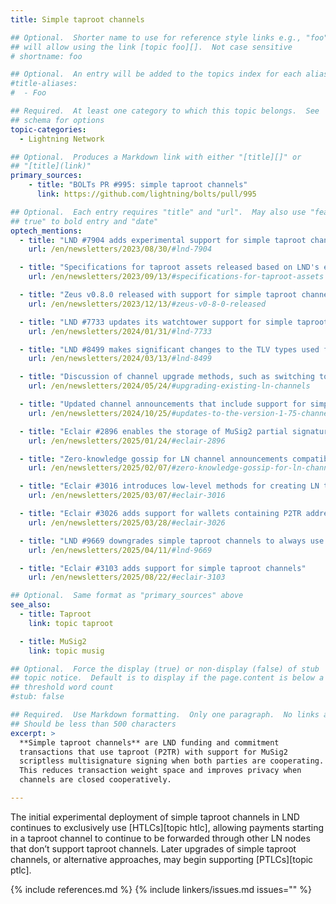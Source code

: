 ```yaml
---
title: Simple taproot channels

## Optional.  Shorter name to use for reference style links e.g., "foo"
## will allow using the link [topic foo][].  Not case sensitive
# shortname: foo

## Optional.  An entry will be added to the topics index for each alias
#title-aliases:
#  - Foo

## Required.  At least one category to which this topic belongs.  See
## schema for options
topic-categories:
  - Lightning Network

## Optional.  Produces a Markdown link with either "[title][]" or
## "[title](link)"
primary_sources:
    - title: "BOLTs PR #995: simple taproot channels"
      link: https://github.com/lightning/bolts/pull/995

## Optional.  Each entry requires "title" and "url".  May also use "feature:
## true" to bold entry and "date"
optech_mentions:
  - title: "LND #7904 adds experimental support for simple taproot channels"
    url: /en/newsletters/2023/08/30/#lnd-7904

  - title: "Specifications for taproot assets released based on LND's experimental simple taproot channels"
    url: /en/newsletters/2023/09/13/#specifications-for-taproot-assets

  - title: "Zeus v0.8.0 released with support for simple taproot channels"
    url: /en/newsletters/2023/12/13/#zeus-v0-8-0-released

  - title: "LND #7733 updates its watchtower support for simple taproot channels"
    url: /en/newsletters/2024/01/31/#lnd-7733

  - title: "LND #8499 makes significant changes to the TLV types used for simple taproot channels"
    url: /en/newsletters/2024/03/13/#lnd-8499

  - title: "Discussion of channel upgrade methods, such as switching to simple taproot channels"
    url: /en/newsletters/2024/05/24/#upgrading-existing-ln-channels

  - title: "Updated channel announcements that include support for simple taproot channels"
    url: /en/newsletters/2024/10/25/#updates-to-the-version-1-75-channel-announcements-proposal

  - title: "Eclair #2896 enables the storage of MuSig2 partial signatures for simple taproot channels"
    url: /en/newsletters/2025/01/24/#eclair-2896

  - title: "Zero-knowledge gossip for LN channel announcements compatible with MuSig2 simple taproot channels"
    url: /en/newsletters/2025/02/07/#zero-knowledge-gossip-for-ln-channel-announcements

  - title: "Eclair #3016 introduces low-level methods for creating LN transactions in simple taproot channels"
    url: /en/newsletters/2025/03/07/#eclair-3016

  - title: "Eclair #3026 adds support for wallets containing P2TR addresses in preparation for taproot channels"
    url: /en/newsletters/2025/03/28/#eclair-3026

  - title: "LND #9669 downgrades simple taproot channels to always use the legacy cooperative close flow"
    url: /en/newsletters/2025/04/11/#lnd-9669

  - title: "Eclair #3103 adds support for simple taproot channels"
    url: /en/newsletters/2025/08/22/#eclair-3103

## Optional.  Same format as "primary_sources" above
see_also:
  - title: Taproot
    link: topic taproot

  - title: MuSig2
    link: topic musig

## Optional.  Force the display (true) or non-display (false) of stub
## topic notice.  Default is to display if the page.content is below a
## threshold word count
#stub: false

## Required.  Use Markdown formatting.  Only one paragraph.  No links allowed.
## Should be less than 500 characters
excerpt: >
  **Simple taproot channels** are LND funding and commitment
  transactions that use taproot (P2TR) with support for MuSig2
  scriptless multisignature signing when both parties are cooperating.
  This reduces transaction weight space and improves privacy when
  channels are closed cooperatively.

---
```

The initial experimental deployment of simple taproot channels in LND
continues to exclusively use [HTLCs][topic htlc], allowing payments
starting in a taproot channel to continue to be forwarded through other
LN nodes that don’t support taproot channels.  Later upgrades of simple
taproot channels, or alternative approaches, may begin supporting
[PTLCs][topic ptlc].

{% include references.md %}
{% include linkers/issues.md issues="" %}
